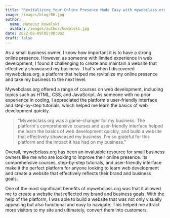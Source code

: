 ```yaml
---
title: "Revitalizing Your Online Presence Made Easy with mywebclass.org: A Small Business Owner's Experience with Mateusz Kowalski"
image: /images/blog/06.jpg
author:
  name: Mateusz Kowalski
  avatar: /images/author/kowalski.jpg
date: 2022-02-09T05:00:00Z
draft: false
---
```


As a small business owner, I know how important it is to have a strong online presence. However, as someone with limited experience in web development, I found it challenging to create and maintain a website that effectively showcased my business. That's when I discovered mywebclass.org, a platform that helped me revitalize my online presence and take my business to the next level.

Mywebclass.org offered a range of courses on web development, including topics such as HTML, CSS, and JavaScript. As someone with no prior experience in coding, I appreciated the platform's user-friendly interface and step-by-step tutorials, which helped me learn the basics of web development quickly.

<Blockquote name="cope">"Mywebclass.org was a game-changer for my business. The platform's comprehensive courses and user-friendly interface helped me learn the basics of web development quickly, and build a website that effectively showcased my business. I'm so grateful for this platform and the impact it has had on my business."</Blockquote>

Overall, mywebclass.org has been an invaluable resource for small business owners like me who are looking to improve their online presence. Its comprehensive courses, step-by-step tutorials, and user-friendly interface make it the perfect platform for anyone looking to learn web development and create a website that effectively reflects their brand and business goals.

One of the most significant benefits of mywebclass.org was that it allowed me to create a website that reflected my brand and business goals. With the help of the platform, I was able to build a website that was not only visually appealing but also functional and easy to navigate. This helped me attract more visitors to my site and ultimately, convert them into customers.